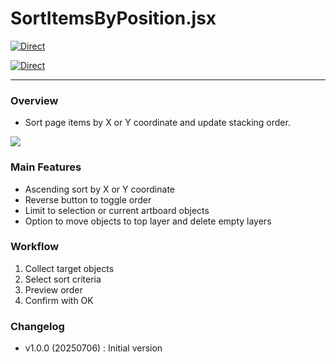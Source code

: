 # SortItemsByPosition.jsx

[![Direct](https://img.shields.io/badge/Direct%20Link-SortItemsByPosition.jsx-ffcc00.svg)](https://github.com/swwwitch/illustrator-scripts/blob/master/jsx/SortItemsByPosition.jsx)

[![Direct](https://img.shields.io/badge/Back%20to%20home-All%20scripts-cccccc.svg)](https://github.com/swwwitch/illustrator-scripts/blob/master/README.md)

---

### Overview

- Sort page items by X or Y coordinate and update stacking order.

![](https://www.dtp-transit.jp/images/ss-684-546-72-20250706-194927.png)

### Main Features

- Ascending sort by X or Y coordinate
- Reverse button to toggle order
- Limit to selection or current artboard objects
- Option to move objects to top layer and delete empty layers

### Workflow

1. Collect target objects
2. Select sort criteria
3. Preview order
4. Confirm with OK

### Changelog

- v1.0.0 (20250706) : Initial version